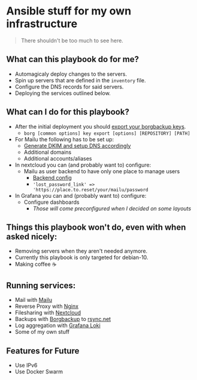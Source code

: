# Ansible stuff for my own infrastructure

> There shouldn't be too much to see here.

## What can this playbook do for me?
- Automagicaly deploy changes to the servers.
- Spin up servers that are defined in the `inventory` file.
- Configure the DNS records for said servers.
- Deploying the services outlined below.

## What can I do for this playbook?
- After the initial deployment you should [export your borgbackup keys](https://borgbackup.readthedocs.io/en/stable/usage/key.html#borg-key-export).
  - `borg [common options] key export [options] [REPOSITORY] [PATH]`
- For Mailu the following has to be set up:
  - [Generate DKIM and setup DNS accordingly](https://mailu.io/1.7/dns.html?highlight=dkim#dkim-spf-dmarc-entries)
  - Additional domains
  - Additional accounts/aliases
- In nextcloud you can (and probably want to) configure:
  - Mailu as user backend to have only one place to manage users
    - [Backend config](https://mailu.io/1.7/faq.html#i-want-to-integrate-nextcloud-15-and-newer-with-mailu)
    - `'lost_password_link' => 'https://place.to.reset/your/mailu/password`
- In Grafana you can and (probably want to) configure:
  - Configure dashboards
    - *Those will come preconfigured when I decided on some layouts*

## Things this playbook won't do, even with when asked nicely:
- Removing servers when they aren't needed anymore.
- Currently this playbook is only targeted for debian-10.
- Making coffee ☕️

## Running services:
- Mail with [Mailu](https://mailu.io/)
- Reverse Proxy with [Nginx](https://nginx.com/)
- Filesharing with [Nextcloud](https://nextcloud.com/)
- Backups with [Borgbackup](https://www.borgbackup.org/) to [rsync.net](https://rsync.net)
- Log aggregation with [Grafana Loki](https://grafana.com/oss/loki/)
- Some of my own stuff

## Features for Future
- Use IPv6
- Use Docker Swarm
